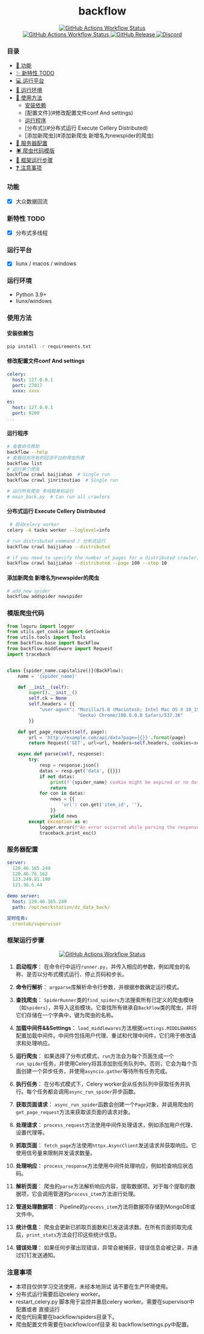 <div align="center">
    <h1>backflow</h1>
</div>


<div align="center">
    <a href="https://gitlab.qiluyidian.net/bigdata/dz_data_back.git">
        <img alt="GitHub Actions Workflow Status" src="https://image.dzplus.dzng.com/2024/06/06/17176669138534.jpg" />
    </a>
</div>

<div align="center">
    <a href="">
        <img alt="GitHub Actions Workflow Status" src="https://image.dzplus.dzng.com/2024/06/06/17176696807966.jpg" />
    </a>
    <a href="">
        <img alt="GitHub Release" src="https://image.dzplus.dzng.com/2024/06/06/17176697207099.jpg" />
    </a>
    <a href="">
        <img alt="Discord" src="https://image.dzplus.dzng.com/2024/06/06/17176697507539.jpg" />
    </a>
</div>


### 目录

- [🎯 功能](#功能)
- [✨ 新特性 TODO](#新特性-todo)
- [💻 运行平台](#运行平台)
- [🔧 运行环境](#运行环境)
- [🏃‍ 使用方法](#使用方法)
    - [安装依赖](#安装依赖包)
    - [配置文件](#修改配置文件conf And settings)
    - [运行程序](#运行程序)
    - [分布式](#分布式运行 Execute Cellery Distributed)
    - [添加新爬虫](#添加新爬虫 新增名为newspider的爬虫)
- [💼 服务器配置](#服务器配置)
- [🕷️ 爬虫代码模版](#模版爬虫代码)
- [👨 框架运行步骤](#框架运行步骤)
- [❓ 注意事项](#注意事项)

### 功能

- [x] 大众数据回流


### 新特性 TODO

- [x] 分布式多线程


### 运行平台

- [x] liunx / macos / windows

### 运行环境

- Python 3.9+
- liunx/windows

### 使用方法

#### 安装依赖包

```bash
pip install -r requirements.txt
```

#### 修改配置文件conf And settings

```yaml
celery:
  host: 127.0.0.1
  port: 27017
  xxxx: xxxx

es:
  host: 127.0.0.1
  port: 9200
...

```

#### 运行程序

```bash
# 查看命令帮助
backflow --help
# 查看目前所有的回流平台的爬虫列表
backflow list
# 运行单个爬虫
backflow crawl baijiahao  # Single run
backflow crawl jinritoutiao  # Single run

# 运行所有爬虫 多线程单机运行
# main_back.py  # Can run all crawlers

```

#### 分布式运行 Execute Cellery Distributed

```bash
 # 启动celery worker
celery -A tasks worker --loglevel=info 

# run distributed command / 分布式运行
backflow crawl baijiahao --distributed

# if you need to specify the number of pages for a distributed crawler, 100 pages, and a step size of 10
backflow crawl baijiahao --distributed --page 100 --step 10

```

#### 添加新爬虫 新增名为newspider的爬虫

```bash
# add new spider
backflow addspider newspider

```


### 模版爬虫代码

```python
from loguru import logger
from utils.get_cookie import GetCookie
from utils.tools import Tools
from backflow.base import BackFlow
from backflow.middleware import Request
import traceback


class {spider_name.capitalize()}(BackFlow):
    name = '{spider_name}'

    def __init__(self):
        super().__init__()
        self.ck = None
        self.headers = {{
            "user-agent": "Mozilla/5.0 (Macintosh; Intel Mac OS X 10_15_7) AppleWebKit/537.36 (KHTML, like "
                          "Gecko) Chrome/108.0.0.0 Safari/537.36"
        }}

    def get_page_request(self, page):
        url = 'http://example.com/api/data?page={{}}'.format(page)
        return Request('GET', url=url, headers=self.headers, cookies=self.ck, meta={{'page': page}})

    async def parse(self, response):
        try:
            resp = response.json()
            datas = resp.get('data', {{}})
            if not datas:
                print(f'{spider_name} cookie might be expired or no data returned.')
                return
            for con in datas:
                news = {{
                    'url': con.get('item_id', ''),
                }}
                yield news
        except Exception as e:
            logger.error(f"An error occurred while parsing the response: {{e}}")
            traceback.print_exc()
```

### 服务器配置

```yaml
server:
  120.46.165.249
  120.46.76.162
  123.249.81.190
  121.36.5.44

demo server:
  host: 120.46.165.249
  path: /opt/workstation/dz_data_back/

定时任务:
  crontab/supervisor

```
### 框架运行步骤
<div align="center">
    <a href="https://gitlab.qiluyidian.net/bigdata/dz_data_back.git">
        <img alt="GitHub Actions Workflow Status" src="https://image.dzplus.dzng.com/2024/07/04/17200855857642.jpg" />
    </a>
</div>

1. **启动程序**：
   在命令行中运行`runner.py`，并传入相应的参数，例如爬虫的名称、是否以分布式模式运行、停止页码和步长。

2. **命令行解析**：
   `argparse`库解析命令行参数，并根据参数确定运行模式。

3. **查找爬虫**：
   `SpiderRunner`类的`find_spiders`方法搜索所有已定义的爬虫模块（如`spiders`），并导入这些模块。它查找所有继承自`BackFlow`类的爬虫，并将它们存储在一个字典中，键为爬虫的名称。

4. **加载中间件&&Settings**：
   `load_middlewares`方法根据`settings.MIDDLEWARES`配置加载中间件。中间件包括用户代理、重试和代理中间件，它们用于修改请求和处理响应。

5. **运行爬虫**：
   如果选择了分布式模式，`run`方法会为每个页面生成一个`run_spider`任务，并使用Celery将其添加到任务队列中。否则，它会为每个页面创建一个异步任务，并使用`asyncio.gather`等待所有任务完成。

6. **执行任务**：
   在分布式模式下，Celery worker会从任务队列中获取任务并执行。每个任务都会调用`async_run_spider`异步函数。

7. **获取页面请求**：
   `async_run_spider`函数会创建一个`Page`对象，并调用爬虫的`get_page_request`方法来获取该页面的请求对象。

8. **处理请求**：
   `process_request`方法使用中间件处理请求，例如添加用户代理、设置代理等。

9. **抓取页面**：
   `fetch_page`方法使用`httpx.AsyncClient`发送请求并获取响应。它使用信号量来限制并发请求数量。

10. **处理响应**：
    `process_response`方法使用中间件处理响应，例如检查响应状态码。

11. **解析页面**：
    爬虫的`parse`方法解析响应内容，提取数据项。对于每个提取的数据项，它会调用管道的`process_item`方法进行处理。

12. **管道处理数据项**：
    Pipeline的`process_item`方法将数据项存储到MongoDB或文件中。

13. **统计信息**：
    爬虫会更新已抓取页面数和已发送请求数。在所有页面抓取完成后，`print_stats`方法会打印这些统计信息。

14. **错误处理**：
    如果任何步骤出现错误，异常会被捕获，错误信息会被记录，并通过钉钉发送通知。


### 注意事项

- 本项目仅供学习交流使用，未经本地测试 请不要在生产环境使用。
- 分布式运行需要启动celery worker。
- restart_celery.py 脚本用于监控并重启celery worker。需要在supervisor中配置或者 直接运行
- 爬虫代码需要在backflow/spiders目录下。
- 爬虫配置文件需要在backflow/conf目录 和 backflow/settings.py中配置。